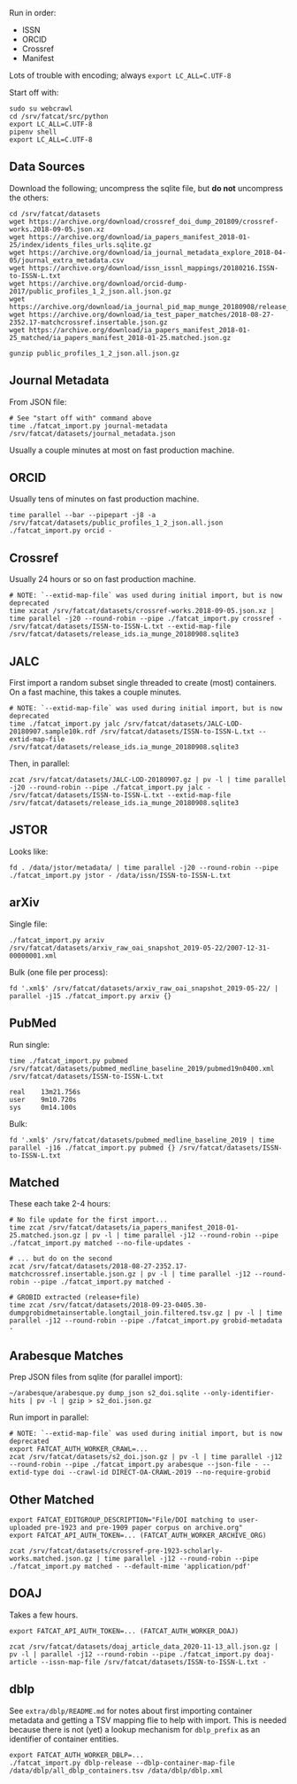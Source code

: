 
Run in order:

- ISSN
- ORCID
- Crossref
- Manifest

Lots of trouble with encoding; always `export LC_ALL=C.UTF-8`

Start off with:

    sudo su webcrawl
    cd /srv/fatcat/src/python
    export LC_ALL=C.UTF-8
    pipenv shell
    export LC_ALL=C.UTF-8

## Data Sources

Download the following; uncompress the sqlite file, but **do not** uncompress
the others:

    cd /srv/fatcat/datasets
    wget https://archive.org/download/crossref_doi_dump_201809/crossref-works.2018-09-05.json.xz
    wget https://archive.org/download/ia_papers_manifest_2018-01-25/index/idents_files_urls.sqlite.gz
    wget https://archive.org/download/ia_journal_metadata_explore_2018-04-05/journal_extra_metadata.csv
    wget https://archive.org/download/issn_issnl_mappings/20180216.ISSN-to-ISSN-L.txt
    wget https://archive.org/download/orcid-dump-2017/public_profiles_1_2_json.all.json.gz
    wget https://archive.org/download/ia_journal_pid_map_munge_20180908/release_ids.ia_munge_20180908.sqlite3.gz
    wget https://archive.org/download/ia_test_paper_matches/2018-08-27-2352.17-matchcrossref.insertable.json.gz
    wget https://archive.org/download/ia_papers_manifest_2018-01-25_matched/ia_papers_manifest_2018-01-25.matched.json.gz

    gunzip public_profiles_1_2_json.all.json.gz

## Journal Metadata

From JSON file:

    # See "start off with" command above
    time ./fatcat_import.py journal-metadata /srv/fatcat/datasets/journal_metadata.json

Usually a couple minutes at most on fast production machine.

## ORCID

Usually tens of minutes on fast production machine.

    time parallel --bar --pipepart -j8 -a /srv/fatcat/datasets/public_profiles_1_2_json.all.json ./fatcat_import.py orcid -

## Crossref

Usually 24 hours or so on fast production machine.

    # NOTE: `--extid-map-file` was used during initial import, but is now deprecated
    time xzcat /srv/fatcat/datasets/crossref-works.2018-09-05.json.xz | time parallel -j20 --round-robin --pipe ./fatcat_import.py crossref - /srv/fatcat/datasets/ISSN-to-ISSN-L.txt --extid-map-file /srv/fatcat/datasets/release_ids.ia_munge_20180908.sqlite3

## JALC

First import a random subset single threaded to create (most) containers. On a
fast machine, this takes a couple minutes.

    # NOTE: `--extid-map-file` was used during initial import, but is now deprecated
    time ./fatcat_import.py jalc /srv/fatcat/datasets/JALC-LOD-20180907.sample10k.rdf /srv/fatcat/datasets/ISSN-to-ISSN-L.txt --extid-map-file /srv/fatcat/datasets/release_ids.ia_munge_20180908.sqlite3

Then, in parallel:

    zcat /srv/fatcat/datasets/JALC-LOD-20180907.gz | pv -l | time parallel -j20 --round-robin --pipe ./fatcat_import.py jalc - /srv/fatcat/datasets/ISSN-to-ISSN-L.txt --extid-map-file /srv/fatcat/datasets/release_ids.ia_munge_20180908.sqlite3

## JSTOR

Looks like:

    fd . /data/jstor/metadata/ | time parallel -j20 --round-robin --pipe ./fatcat_import.py jstor - /data/issn/ISSN-to-ISSN-L.txt

## arXiv

Single file:

    ./fatcat_import.py arxiv /srv/fatcat/datasets/arxiv_raw_oai_snapshot_2019-05-22/2007-12-31-00000001.xml

Bulk (one file per process):

    fd '.xml$' /srv/fatcat/datasets/arxiv_raw_oai_snapshot_2019-05-22/ | parallel -j15 ./fatcat_import.py arxiv {}

## PubMed

Run single:

    time ./fatcat_import.py pubmed /srv/fatcat/datasets/pubmed_medline_baseline_2019/pubmed19n0400.xml /srv/fatcat/datasets/ISSN-to-ISSN-L.txt

    real    13m21.756s
    user    9m10.720s
    sys     0m14.100s

Bulk:

    fd '.xml$' /srv/fatcat/datasets/pubmed_medline_baseline_2019 | time parallel -j16 ./fatcat_import.py pubmed {} /srv/fatcat/datasets/ISSN-to-ISSN-L.txt

## Matched

These each take 2-4 hours:

    # No file update for the first import...
    time zcat /srv/fatcat/datasets/ia_papers_manifest_2018-01-25.matched.json.gz | pv -l | time parallel -j12 --round-robin --pipe ./fatcat_import.py matched --no-file-updates -

    # ... but do on the second
    zcat /srv/fatcat/datasets/2018-08-27-2352.17-matchcrossref.insertable.json.gz | pv -l | time parallel -j12 --round-robin --pipe ./fatcat_import.py matched -

    # GROBID extracted (release+file)
    time zcat /srv/fatcat/datasets/2018-09-23-0405.30-dumpgrobidmetainsertable.longtail_join.filtered.tsv.gz | pv -l | time parallel -j12 --round-robin --pipe ./fatcat_import.py grobid-metadata -

## Arabesque Matches

Prep JSON files from sqlite (for parallel import):

    ~/arabesque/arabesque.py dump_json s2_doi.sqlite --only-identifier-hits | pv -l | gzip > s2_doi.json.gz

Run import in parallel:

    # NOTE: `--extid-map-file` was used during initial import, but is now deprecated
    export FATCAT_AUTH_WORKER_CRAWL=...
    zcat /srv/fatcat/datasets/s2_doi.json.gz | pv -l | time parallel -j12 --round-robin --pipe ./fatcat_import.py arabesque --json-file - --extid-type doi --crawl-id DIRECT-OA-CRAWL-2019 --no-require-grobid

## Other Matched

    export FATCAT_EDITGROUP_DESCRIPTION="File/DOI matching to user-uploaded pre-1923 and pre-1909 paper corpus on archive.org"
    export FATCAT_API_AUTH_TOKEN=... (FATCAT_AUTH_WORKER_ARCHIVE_ORG)

    zcat /srv/fatcat/datasets/crossref-pre-1923-scholarly-works.matched.json.gz | time parallel -j12 --round-robin --pipe ./fatcat_import.py matched - --default-mime 'application/pdf'

## DOAJ

Takes a few hours.

    export FATCAT_API_AUTH_TOKEN=... (FATCAT_AUTH_WORKER_DOAJ)

    zcat /srv/fatcat/datasets/doaj_article_data_2020-11-13_all.json.gz | pv -l | parallel -j12 --round-robin --pipe ./fatcat_import.py doaj-article --issn-map-file /srv/fatcat/datasets/ISSN-to-ISSN-L.txt -

## dblp

See `extra/dblp/README.md` for notes about first importing container metadata
and getting a TSV mapping flie to help with import. This is needed because
there is not (yet) a lookup mechanism for `dblp_prefix` as an identifier of
container entities.

    export FATCAT_AUTH_WORKER_DBLP=...
    ./fatcat_import.py dblp-release --dblp-container-map-file /data/dblp/all_dblp_containers.tsv /data/dblp/dblp.xml

